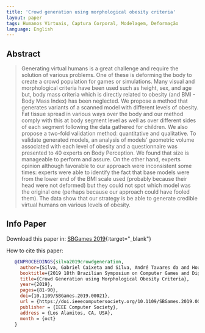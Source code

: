 ```yaml
---
title: 'Crowd generation using morphological obesity criteria'
layout: paper
tags: Humanos Virtuais, Captura Corporal, Modelagem, Deformação
language: English
---
```



## Abstract

> Generating virtual humans is a great challenge and require the solution of various problems. One of these is deforming the body to create a crowd population for games or simulations. Many visual and morphological criteria have been used such as height, sex, and age but, body mass criteria which is directly related to obesity (and BMI - Body Mass Index) has been neglected. We propose a method that generates variants of a scanned model with different levels of obesity. Fat tissue spread in various ways over the body and our method comply with this at body segment level as well as over different sides of each segment following the data gathered for children. We also propose a two-fold validation method: quantitative and qualitative. To validate generated models, an analysis of models’ geometric volume associated with each level of obesity and a questionnaire was presented to 40 experts on Body Perception. We found that size is manageable to perform and assure. On the other hand, experts opinion although favorable to our approach were inconsistent some times: experts were able to identify the fact that base models were from the lower end of the BMI scale used (probably because their head were not deformed) but they could not spot which model was the original one (perhaps because our approach could have fooled them). The data show that our strategy is be able to generate credible virtual humans on various levels of obesity.

## Info Paper

Download this paper in: [SBGames 2019](https://www.sbgames.org/sbgames2019/files/papers/ComputacaoFull/198292.pdf){:target="_blank"}

How to cite this paper:

```bibtex
   @INPROCEEDINGS{silva2019crowdgeneration,
     author={Silva, Gabriel Caixeta and Silva, André Tavares da and Hounsell, Marcelo da Silva},
     booktitle={2019 18th Brazilian Symposium on Computer Games and Digital Entertainment (SBGames)},
     title={Crowd Generation using Morphological Obesity Criteria},
     year={2019},
     pages={81-90},
     doi={10.1109/SBGames.2019.00021},
     url = {https://doi.ieeecomputersociety.org/10.1109/SBGames.2019.00021},
     publisher = {IEEE Computer Society},
     address = {Los Alamitos, CA, USA},
     month = {oct}
   }
```
